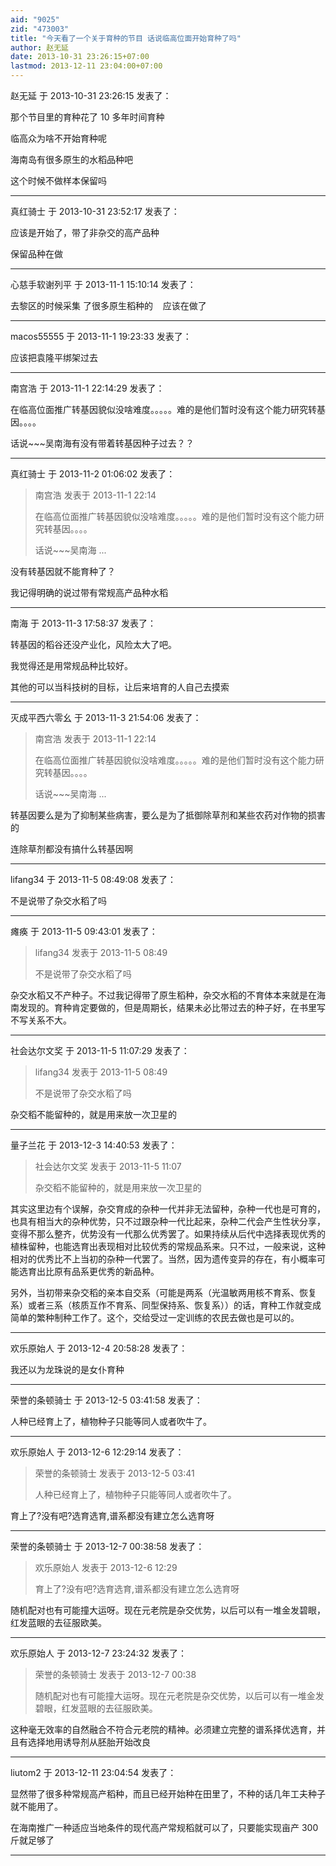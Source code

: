 ```yaml
---
aid: "9025"
zid: "473003"
title: "今天看了一个关于育种的节目 话说临高位面开始育种了吗"
author: 赵无延
date: 2013-10-31 23:26:15+07:00
lastmod: 2013-12-11 23:04:00+07:00
---
```


赵无延 于 2013-10-31 23:26:15 发表了：

那个节目里的育种花了 10 多年时间育种

临高众为啥不开始育种呢

海南岛有很多原生的水稻品种吧

这个时候不做样本保留吗

---

真红骑士 于 2013-10-31 23:52:17 发表了：

应该是开始了，带了非杂交的高产品种

保留品种在做

---

心慈手软谢列平 于 2013-11-1 15:10:14 发表了：

去黎区的时候采集 了很多原生稻种的    应该在做了

---

macos55555 于 2013-11-1 19:23:33 发表了：

应该把袁隆平绑架过去

---

南宫浩 于 2013-11-1 22:14:29 发表了：

在临高位面推广转基因貌似没啥难度。。。。。难的是他们暂时没有这个能力研究转基因。。。。

话说~~~吴南海有没有带着转基因种子过去？？

---

真红骑士 于 2013-11-2 01:06:02 发表了：

> 南宫浩 发表于 2013-11-1 22:14
>
> 在临高位面推广转基因貌似没啥难度。。。。。难的是他们暂时没有这个能力研究转基因。。。。
>
> 话说~~~吴南海 ...

没有转基因就不能育种了？

我记得明确的说过带有常规高产品种水稻

---

南海 于 2013-11-3 17:58:37 发表了：

转基因的稻谷还没产业化，风险太大了吧。

我觉得还是用常规品种比较好。

其他的可以当科技树的目标，让后来培育的人自己去摸索

---

灭成平西六零幺 于 2013-11-3 21:54:06 发表了：

> 南宫浩 发表于 2013-11-1 22:14
>
> 在临高位面推广转基因貌似没啥难度。。。。。难的是他们暂时没有这个能力研究转基因。。。。
>
> 话说~~~吴南海 ...

转基因要么是为了抑制某些病害，要么是为了抵御除草剂和某些农药对作物的损害的

连除草剂都没有搞什么转基因啊

---

lifang34 于 2013-11-5 08:49:08 发表了：

不是说带了杂交水稻了吗

---

瘫痪 于 2013-11-5 09:43:01 发表了：

> lifang34 发表于 2013-11-5 08:49
>
> 不是说带了杂交水稻了吗

杂交水稻又不产种子。不过我记得带了原生稻种，杂交水稻的不育体本来就是在海南发现的。育种肯定要做的，但是周期长，结果未必比带过去的种子好，在书里写不写关系不大。

---

社会达尔文奖 于 2013-11-5 11:07:29 发表了：

> lifang34 发表于 2013-11-5 08:49
>
> 不是说带了杂交水稻了吗

杂交稻不能留种的，就是用来放一次卫星的

---

量子兰花 于 2013-12-3 14:40:53 发表了：

> 社会达尔文奖 发表于 2013-11-5 11:07
>
> 杂交稻不能留种的，就是用来放一次卫星的

其实这里边有个误解，杂交育成的杂种一代并非无法留种，杂种一代也是可育的，也具有相当大的杂种优势，只不过跟杂种一代比起来，杂种二代会产生性状分享，变得不那么整齐，优势没有一代那么优秀罢了。如果持续从后代中选择表现优秀的植株留种，也能选育出表现相对比较优秀的常规品系来。只不过，一般来说，这种相对的优秀比不上当初的杂种一代罢了。当然，因为遗传变异的存在，有小概率可能选育出比原有品系更优秀的新品种。

另外，当初带来杂交稻的亲本自交系（可能是两系（光温敏两用核不育系、恢复系）或者三系（核质互作不育系、同型保持系、恢复系））的话，育种工作就变成简单的繁种制种工作了。这个，交给受过一定训练的农民去做也是可以的。

---

欢乐原始人 于 2013-12-4 20:58:28 发表了：

我还以为龙珠说的是女仆育种

---

荣誉的条顿骑士 于 2013-12-5 03:41:58 发表了：

人种已经育上了，植物种子只能等同人或者吹牛了。

---

欢乐原始人 于 2013-12-6 12:29:14 发表了：

> 荣誉的条顿骑士 发表于 2013-12-5 03:41
>
> 人种已经育上了，植物种子只能等同人或者吹牛了。

育上了?没有吧?选育选育,谱系都没有建立怎么选育呀

---

荣誉的条顿骑士 于 2013-12-7 00:38:58 发表了：

> 欢乐原始人 发表于 2013-12-6 12:29
>
> 育上了?没有吧?选育选育,谱系都没有建立怎么选育呀

随机配对也有可能撞大运呀。现在元老院是杂交优势，以后可以有一堆金发碧眼，红发蓝眼的去征服欧美。

---

欢乐原始人 于 2013-12-7 23:24:32 发表了：

> 荣誉的条顿骑士 发表于 2013-12-7 00:38
>
> 随机配对也有可能撞大运呀。现在元老院是杂交优势，以后可以有一堆金发碧眼，红发蓝眼的去征服欧美。

这种毫无效率的自然融合不符合元老院的精神。必须建立完整的谱系择优选育，并且有选择地用诱导剂从胚胎开始改良

---

liutom2 于 2013-12-11 23:04:54 发表了：

显然带了很多种常规高产稻种，而且已经开始种在田里了，不种的话几年工夫种子就不能用了。

在海南推广一种适应当地条件的现代高产常规稻就可以了，只要能实现亩产 300 斤就足够了

---

